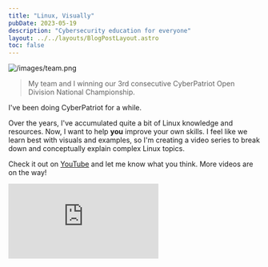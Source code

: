 ```yaml
---
title: "Linux, Visually"
pubDate: 2023-05-19
description: "Cybersecurity education for everyone"
layout: ../../layouts/BlogPostLayout.astro
toc: false
---
```


![/images/team.png](/images/team.png)

> My team and I winning our 3rd consecutive CyberPatriot Open Division National Championship.

I've been doing CyberPatriot for a while.

Over the years, I've accumulated quite a bit of Linux knowledge and resources. Now, I want to help **you** improve your own skills. I feel like we learn best with visuals and examples, so I'm creating a video series to break down and conceptually explain complex Linux topics.

Check it out on [YouTube](https://youtube.com/playlist?list=PLcn9NsWbb8s4wQrX0Qi5G4kRifQHxCV9-) and let me know what you think. More videos are on the way!

<iframe class="youtube" src="https://www.youtube.com/embed/videoseries?list=PLcn9NsWbb8s4wQrX0Qi5G4kRifQHxCV9-" title="YouTube video player" frameborder="0" allow="accelerometer; autoplay; clipboard-write; encrypted-media; gyroscope; picture-in-picture; web-share" allowfullscreen></iframe>
